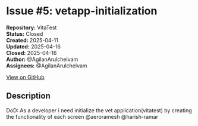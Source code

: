 # Issue #5: vetapp-initialization

**Repository:** VitaTest  
**Status:** Closed  
**Created:** 2025-04-11  
**Updated:** 2025-04-16  
**Closed:** 2025-04-16  
**Author:** @AgilanArulchelvam  
**Assignees:** @AgilanArulchelvam  

[View on GitHub](https://github.com/Simtestlab/VitaTest/issues/5)

## Description

DoD:
As a developer i need initialize the vet application(vitatest) by creating the functionality of each screen @aeroramesh @harish-ramar 
